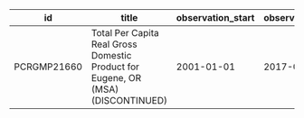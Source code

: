| id          | title                                                                            | observation_start   | observation_end   |
|-------------|----------------------------------------------------------------------------------|---------------------|-------------------|
| PCRGMP21660 | Total Per Capita Real Gross Domestic Product for Eugene, OR (MSA) (DISCONTINUED) | 2001-01-01          | 2017-01-01        |